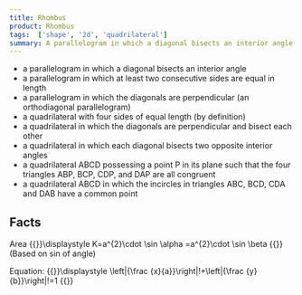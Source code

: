 ```yaml
---
title: Rhombus
product: Rhombus
tags:  ['shape', '2d', 'quadrilateral']
summary: A parallelogram in which a diagonal bisects an interior angle
---
```


* a parallelogram in which a diagonal bisects an interior angle
* a parallelogram in which at least two consecutive sides are equal in length
* a parallelogram in which the diagonals are perpendicular (an orthodiagonal parallelogram)
* a quadrilateral with four sides of equal length (by definition)
* a quadrilateral in which the diagonals are perpendicular and bisect each other
* a quadrilateral in which each diagonal bisects two opposite interior angles
* a quadrilateral ABCD possessing a point P in its plane such that the four triangles ABP, BCP, CDP, and DAP are all congruent
* a quadrilateral ABCD in which the incircles in triangles ABC, BCD, CDA and DAB have a common point

Facts
-----
Area {{<latex>}}\displaystyle K=a^{2}\cdot \sin \alpha =a^{2}\cdot \sin \beta {{</latex>}} (Based on sin of angle)

Equation: {{<latex>}}\displaystyle \left|{\frac {x}{a}}\right|\!+\left|{\frac {y}{b}}\right|\!=1 {{</latex>}}
